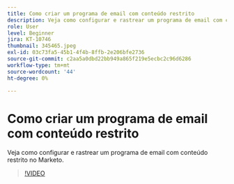 ```yaml
---
title: Como criar um programa de email com conteúdo restrito
description: Veja como configurar e rastrear um programa de email com conteúdo restrito no Marketo.
role: User
level: Beginner
jira: KT-10746
thumbnail: 345465.jpeg
exl-id: 03c73fa5-45b1-4f4b-8ffb-2e206bfe2736
source-git-commit: c2aa5a0dbd22bb949a865f219e5ecbc2c96d6286
workflow-type: tm+mt
source-wordcount: '44'
ht-degree: 0%

---
```


# Como criar um programa de email com conteúdo restrito

Veja como configurar e rastrear um programa de email com conteúdo restrito no Marketo.

>[!VIDEO](https://video.tv.adobe.com/v/345465/?quality=12&learn=on)
